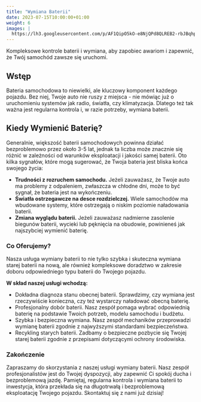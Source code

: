 ```yaml
---
title: "Wymiana Baterii"
date: 2023-07-15T10:00:00+01:00
weight: 6
images: |
  https://lh3.googleusercontent.com/p/AF1QipO5kO-e8NjQPd8QLREB2-rbJBqhp5DkmVcumhBH=s680-w680-h510
---
```


Kompleksowe kontrole baterii i wymiana, aby zapobiec awariom i zapewnić, że Twój samochód zawsze się uruchomi.


## Wstęp
Bateria samochodowa to niewielki, ale kluczowy komponent każdego pojazdu.
Bez niej, Twoje auto nie ruszy z miejsca - nie mówiąc już o uruchomieniu systemów jak radio, światła, czy klimatyzacja.
Dlatego też tak ważna jest regularna kontrola i, w razie potrzeby, wymiana baterii.

## Kiedy Wymienić Baterię?
Generalnie, większość baterii samochodowych powinna działać bezproblemowo przez około 3-5 lat, jednak ta liczba może znacznie się różnić w zależności od warunków eksploatacji i jakości samej baterii.
Oto kilka sygnałów, które mogą sugerować, że Twoja bateria jest bliska końca swojego życia:

- **Trudności z rozruchem samochodu.** Jeżeli zauważasz, że Twoje auto ma problemy z odpaleniem, zwłaszcza w chłodne dni, może to być sygnał, że bateria jest na wykończeniu.
- **Światła ostrzegawcze na desce rozdzielczej.** Wiele samochodów ma wbudowane systemy, które ostrzegają o niskim poziomie naładowania baterii.
- **Zmiana wyglądu baterii.** Jeżeli zauważasz nadmierne zasolenie biegunów baterii, wycieki lub pęknięcia na obudowie, powinieneś jak najszybciej wymienić baterię.

### Co Oferujemy?
Nasza usługa wymiany baterii to nie tylko szybka i skuteczna wymiana starej baterii na nową, ale również kompleksowe doradztwo w zakresie doboru odpowiedniego typu baterii do Twojego pojazdu.

**W skład naszej usługi wchodzą:**

- Dokładna diagnoza stanu obecnej baterii. Sprawdzimy, czy wymiana jest rzeczywiście konieczna, czy też wystarczy naładować obecną baterię.
- Profesjonalny dobór baterii. Nasz zespół pomaga wybrać odpowiednią baterię na podstawie Twoich potrzeb, modelu samochodu i budżetu.
- Szybka i bezpieczna wymiana. Nasz zespół mechaników przeprowadzi wymianę baterii zgodnie z najwyższymi standardami bezpieczeństwa.
- Recykling starych baterii. Zadbamy o bezpieczne pozbycie się Twojej starej baterii zgodnie z przepisami dotyczącymi ochrony środowiska.

### Zakończenie
Zapraszamy do skorzystania z naszej usługi wymiany baterii.
Nasz zespół profesjonalistów jest do Twojej dyspozycji, aby zapewnić Ci spokój ducha i bezproblemową jazdę.
Pamiętaj, regularna kontrola i wymiana baterii to inwestycja, która przekłada się na długotrwałą i bezproblemową eksploatację Twojego pojazdu.
Skontaktuj się z nami już dzisiaj!